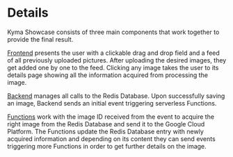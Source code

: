 # Details

Kyma Showcase consists of three main components that work together to provide the final result.

[Frontend](../frontend) presents the user with a clickable drag and drop field and a feed of all previously uploaded pictures. After uploading the desired images, they get added one by one to the feed. Clicking any image takes the user to its details page showing all the information acquired from processing the image.

[Backend](../backend) manages all calls to the Redis Database. Upon successfully saving an image, Backend sends an initial event triggering serverless Functions.

[Functions](../resources/functions) work with the image ID received from the event to acquire the right image from the Redis Database and send it to the Google Cloud Platform. The Functions update the Redis Database entry with newly acquired information and depending on its content they can send events triggering more Functions in order to get further details on the image.
